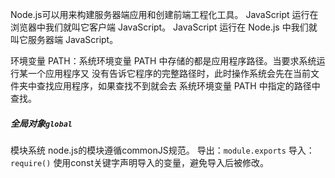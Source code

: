 Node.js可以用来构建服务器端应用和创建前端工程化工具。
JavaScript 运行在浏览器中我们就叫它客户端 JavaScript。 
JavaScript 运行在 Node.js 中我们就叫它服务器端 JavaScript。

环境变量 PATH：系统环境变量 PATH 中存储的都是应用程序路径。当要求系统运行某一个应用程序又 没有告诉它程序的完整路径时，此时操作系统会先在当前文件夹中查找应用程序，如果查找不到就会去 系统环境变量 PATH 中指定的路径中查找。

##### 全局对象`global`
模块系统
node.js的模块遵循commonJS规范。
导出：`module.exports`
导入：`require()`
使用const关键字声明导入的变量，避免导入后被修改。